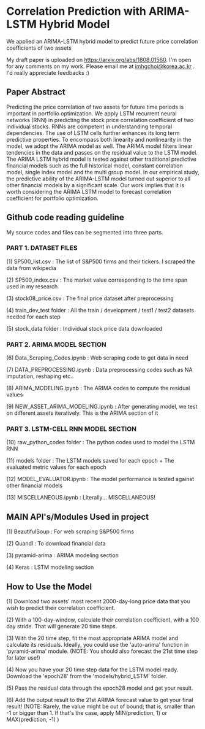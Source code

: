 # Correlation Prediction with ARIMA-LSTM Hybrid Model
We applied an ARIMA-LSTM hybrid model to predict future price correlation coefficients of two assets

My draft paper is uploaded on https://arxiv.org/abs/1808.01560.
I'm open for any comments on my work. Please email me at imhgchoi@korea.ac.kr .
I'd really appreciate feedbacks :)

## Paper Abstract
Predicting the price correlation of two assets for future time periods is important in portfolio optimization. We apply LSTM recurrent neural networks (RNN) in predicting the stock price correlation coefficient of two individual stocks. RNNs are competent in understanding temporal dependencies. The use of LSTM cells further enhances its long term predictive properties. To encompass both linearity and nonlinearity in the model, we adopt the ARIMA model as well. The ARIMA model filters linear tendencies in the data and passes on the residual value to the LSTM model. The ARIMA LSTM hybrid model is tested against other traditional predictive financial models such as the full historical model, constant correlation model, single index model and the multi group model. In our empirical study, the predictive ability of the ARIMA-LSTM model turned out superior to all other financial models by a significant scale. Our work implies that it is worth considering the ARIMA LSTM model to forecast correlation coefficient for portfolio optimization.


## Github code reading guideline

My source codes and files can be segmented into three parts.

### PART 1. DATASET FILES

(1) SP500_list.csv : The list of S&P500 firms and their tickers. I scraped the data from wikipedia

(2) SP500_index.csv : The market value corresponding to the time span used in my research

(3) stock08_price.csv : The final price dataset after preprocessing

(4) train_dev_test folder : All the train / development / test1 / test2 datasets needed for each step

(5) stock_data folder : Individual stock price data downloaded


### PART 2. ARIMA MODEL SECTION

(6) Data_Scraping_Codes.ipynb : Web scraping code to get data in need

(7) DATA_PREPROCESSING.ipynb : Data preprocessing codes such as NA imputation, reshaping etc..

(8) ARIMA_MODELING.ipynb : The ARIMA codes to compute the residual values

(9) NEW_ASSET_ARIMA_MODELING.ipynb : After generating model, we test on different assets iteratively. This is the ARIMA section of it


### PART 3. LSTM-CELL RNN MODEL SECTION

(10) raw_python_codes folder : The python codes used to model the LSTM RNN 

(11) models folder : The LSTM models saved for each epoch + The evaluated metric values for each epoch

(12) MODEL_EVALUATOR.ipynb : The model performance is tested against other financial models

(13) MISCELLANEOUS.ipynb : Literally... MISCELLANEOUS!


## MAIN API's/Modules Used in project

(1) BeautifulSoup : For web scraping S&P500 firms

(2) Quandl : To download financial data

(3) pyramid-arima : ARIMA modeling section

(4) Keras : LSTM modeling section

## How to Use the Model

(1) Download two assets' most recent 2000-day-long price data that you wish to predict their correlation coefficient.

(2) With a 100-day-window, calculate their correlation coefficient, with a 100 day stride. That will generate 20 time steps.

(3) With the 20 time step, fit the most appropriate ARIMA model and calculate its residuals. Ideally, you could use the 'auto-arima' function in 'pyramid-arima' module. (NOTE: You should also forecast the 21st time step for later use!)

(4) Now you have your 20 time step data for the LSTM model ready. Download the 'epoch28' from the 'models/hybrid_LSTM' folder.

(5) Pass the residual data through the epoch28 model and get your result.

(6) Add the output result to the 21st ARIMA forecast value to get your final result! (NOTE: Rarely, the value might be out of bound; that is, smaller than -1 or bigger than 1. If that's the case, apply MIN(prediction, 1) or MAX(prediction, -1) )
